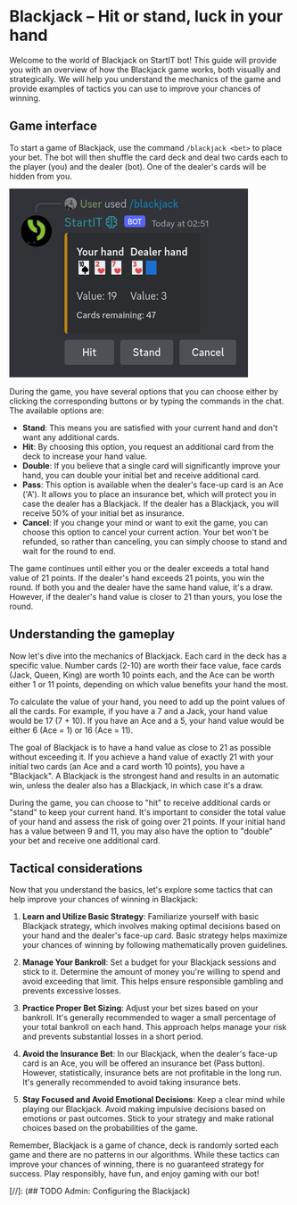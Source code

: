 # Blackjack – Hit or stand, luck in your hand

Welcome to the world of Blackjack on StartIT bot! This guide will provide you with an overview of how the Blackjack
game works, both visually and strategically. We will help you understand the mechanics of the game and provide examples
of tactics you can use to improve your chances of winning.

## Game interface

To start a game of Blackjack, use the command `/blackjack <bet>` to place your bet. The bot will then shuffle the card
deck and deal two cards each to the player (you) and the dealer (bot). One of the dealer's cards will be hidden from
you.

![](../assets/v11.png)

During the game, you have several options that you can choose either by clicking the corresponding buttons or by typing
the commands in the chat. The available options are:

- **Stand**: This means you are satisfied with your current hand and don't want any additional cards.
- **Hit**: By choosing this option, you request an additional card from the deck to increase your hand value.
- **Double**: If you believe that a single card will significantly improve your hand, you can double your initial bet
  and receive additional card.
- **Pass**: This option is available when the dealer's face-up card is an Ace ('A'). It allows you to place an insurance
  bet, which will protect you in case the dealer has a Blackjack. If the dealer has a Blackjack, you will receive 50% of
  your initial bet as insurance.
- **Cancel**: If you change your mind or want to exit the game, you can choose this option to cancel your current
  action. Your bet won't be refunded, so rather than canceling, you can simply choose to stand and wait for the round to
  end.

The game continues until either you or the dealer exceeds a total hand value of 21 points. If the dealer's hand exceeds
21 points, you win the round. If both you and the dealer have the same hand value, it's a draw. However, if the dealer's
hand value is closer to 21 than yours, you lose the round.

## Understanding the gameplay

Now let's dive into the mechanics of Blackjack. Each card in the deck has a specific value. Number cards (2-10) are
worth their face value, face cards (Jack, Queen, King) are worth 10 points each, and the Ace can be worth either 1 or 11
points, depending on which value benefits your hand the most.

To calculate the value of your hand, you need to add up the point values of all the cards. For example, if you have a 7
and a Jack, your hand value would be 17 (7 + 10). If you have an Ace and a 5, your hand value would be either
6 (Ace = 1) or 16 (Ace = 11).

The goal of Blackjack is to have a hand value as close to 21 as possible without exceeding it. If you achieve a hand
value of exactly 21 with your initial two cards (an Ace and a card worth 10 points), you have a "Blackjack". A Blackjack
is the strongest hand and results in an automatic win, unless the dealer also has a Blackjack, in which case it's a
draw.

During the game, you can choose to "hit" to receive additional cards or "stand" to keep your current hand. It's
important to consider the total value of your hand and assess the risk of going over 21 points. If your initial hand has
a value between 9 and 11, you may also have the option to "double" your bet and receive one additional card.

## Tactical considerations

Now that you understand the basics, let's explore some tactics that can help improve your chances of winning in
Blackjack:

1. **Learn and Utilize Basic Strategy**: Familiarize yourself with basic Blackjack strategy, which involves making
   optimal decisions based on your hand and the dealer's face-up card. Basic strategy helps maximize your chances of
   winning by following mathematically proven guidelines.

2. **Manage Your Bankroll**: Set a budget for your Blackjack sessions and stick to it. Determine the amount of money
   you're willing to spend and avoid exceeding that limit. This helps ensure responsible gambling and prevents excessive
   losses.

3. **Practice Proper Bet Sizing**: Adjust your bet sizes based on your bankroll. It's generally recommended to wager a
   small percentage of your total bankroll on each hand. This approach helps manage your risk and prevents substantial
   losses in a short period.

4. **Avoid the Insurance Bet**: In our Blackjack, when the dealer's face-up card is an Ace, you will be offered an
   insurance bet (Pass button). However, statistically, insurance bets are not profitable in the long run. It's
   generally recommended to avoid taking insurance bets.

5. **Stay Focused and Avoid Emotional Decisions**: Keep a clear mind while playing our Blackjack. Avoid making
   impulsive decisions based on emotions or past outcomes. Stick to your strategy and make rational choices based on the
   probabilities of the game.

Remember, Blackjack is a game of chance, deck is randomly sorted each game and there are no patterns in our algorithms.
While these tactics can improve your chances of winning, there is no guaranteed strategy for success.
Play responsibly, have fun, and enjoy gaming with our bot!

[//]:  (## TODO Admin: Configuring the Blackjack)
